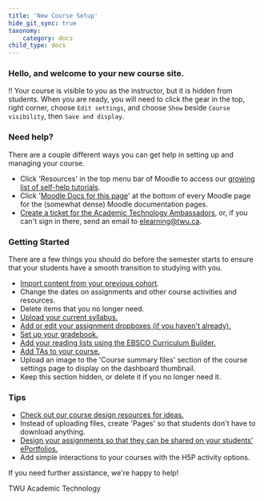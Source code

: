 ```yaml
---
title: 'New Course Setup'
hide_git_sync: true
taxonomy:
    category: docs
child_type: docs
---
```


### Hello, and welcome to your new course site.

!! Your course is visible to you as the instructor, but it is hidden from students. When you are ready, you will need to click the gear in the top, right corner, choose `Edit settings`, and choose `Show` beside `Course visibility`, then `Save and display`.

### Need help?

There are a couple different ways you can get help in setting up and managing your course.

- Click 'Resources' in the top menu bar of Moodle to access our [growing list of self-help tutorials](https://create.twu.ca/help/moodle).
- Click '[Moodle Docs for this page](http://docs.moodle.org/35/en/course/view/onetopic)' at the bottom of every Moodle page for the (somewhat dense) Moodle documentation pages.
- [Create a ticket for the Academic Technology Ambassadors](https://trinitywestern.teamdynamix.com/TDClient/Requests/TicketRequests/TicketForm.aspx?ID=hRv7mA08DtA_), or, if you can't sign in there, send an email to [elearning@twu.ca](mailto:elearning@twu.ca).

### Getting Started

There are a few things you should do before the semester starts to ensure that your students have a smooth transition to studying with you.

- [Import content from your previous cohort](http://create.twu.ca/help/moodle/faculty/organization/importing-content-from-previous-cohort).
- Change the dates on assignments and other course activities and resources.
- Delete items that you no longer need.
- [Upload your current syllabus.](http://create.twu.ca/help/moodle/faculty/activity-or-resource/adding-resources)
- [Add or edit your assignment dropboxes (if you haven't already).](http://create.twu.ca/help/moodle/faculty/activity-or-resource/creating-an-assignment-dropbox)
- [Set up your gradebook.](http://create.twu.ca/help/moodle/faculty/grade-book/gradebook-setup)
- [Add your reading lists using the EBSCO Curriculum Builder.](http://create.twu.ca/help/moodle/faculty/activity-or-resource/ebsco-curriculum-builder)
- [Add TAs to your course.](http://create.twu.ca/help/moodle/faculty/participants/add-user)
- Upload an image to the 'Course summary files' section of the course settings page to display on the dashboard thumbnail.
- Keep this section hidden, or delete it if you no longer need it.

### Tips

- [Check out our course design resources for ideas.](https://create.twu.ca/coursedesign/)
- Instead of uploading files, create 'Pages' so that students don't have to download anything.
- [Design your assignments so that they can be shared on your students' ePortfolios.](https://create.twu.ca/eportfolios/)
- Add simple interactions to your courses with the H5P activity options.

If you need further assistance, we're happy to help!

TWU Academic Technology
